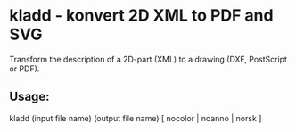 # kladd - konvert 2D XML to PDF and SVG
Transform the description of a 2D-part (XML) to a drawing (DXF, PostScript or PDF).

## Usage: 
kladd (input file name) (output file name) [ nocolor | noanno | norsk ]